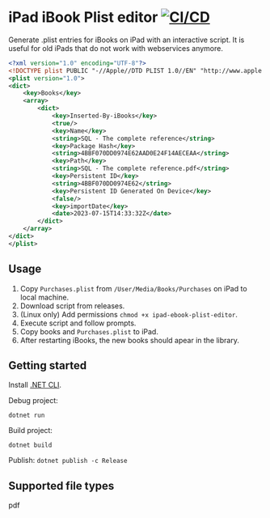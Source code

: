 # iPad iBook Plist editor [![CI/CD](https://github.com/MatiasG19/ipad-ebook-plist-editor/actions/workflows/cicd.yml/badge.svg)](https://github.com/MatiasG19/ipad-ebook-plist-editor/actions/workflows/cicd.yml)

Generate .plist entries for iBooks on iPad with an interactive script. It is useful for old iPads that do not work with webservices anymore.

```xml
<?xml version="1.0" encoding="UTF-8"?>
<!DOCTYPE plist PUBLIC "-//Apple//DTD PLIST 1.0//EN" "http://www.apple.com/DTDs/PropertyList-1.0.dtd">
<plist version="1.0">
<dict>
	<key>Books</key>
	<array>
		<dict>
			<key>Inserted-By-iBooks</key>
			<true/>
			<key>Name</key>
			<string>SQL - The complete reference</string>
			<key>Package Hash</key>
			<string>4BBF070DD0974E62AAD0E24F14AECEAA</string>
			<key>Path</key>
			<string>SQL - The complete reference.pdf</string>
			<key>Persistent ID</key>
			<string>4BBF070DD0974E62</string>
			<key>Persistent ID Generated On Device</key>
			<false/>
			<key>importDate</key>
			<date>2023-07-15T14:33:32Z</date>
		</dict>
	</array>
</dict>
</plist>
```

## Usage

1. Copy `Purchases.plist` from `/User/Media/Books/Purchases` on iPad to local machine.
2. Download script from releases.
3. (Linux only) Add permissions `chmod +x ipad-ebook-plist-editor`.
4. Execute script and follow prompts.
5. Copy books and `Purchases.plist` to iPad.
6. After restarting iBooks, the new books should apear in the library.

## Getting started

Install [.NET CLI](https://learn.microsoft.com/en-us/dotnet/core/install/linux).

Debug project:

`dotnet run`

Build project:

`dotnet build`

Publish:
`dotnet publish -c Release`

## Supported file types

pdf
